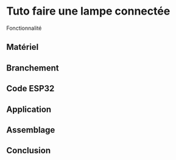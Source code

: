 # Tuto faire une lampe connectée 
Fonctionnalité
## Matériel
## Branchement
## Code ESP32
## Application
## Assemblage
## Conclusion
